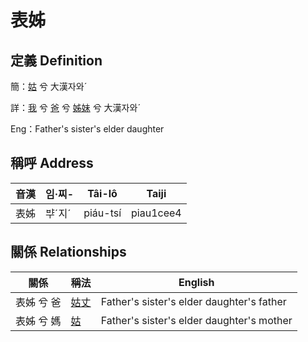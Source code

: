 # 表姊
## 定義 Definition
簡：[姑](member12.md) 兮 大漢자와ˊ

詳：[我](member1.md) 兮 [爸](member2.md) 兮 [姊妹](member12.md) 兮 大漢자와ˊ

Eng：Father's sister's elder daughter

## 稱呼 Address

音漢 | 임·찌- | Tâi-lô | Taiji
--- | --- | --- | --- 
表姊 | ᄇᆤˊ지ˊ | piáu-tsí | piau1cee4 


## 關係 Relationships

關係 | 稱法 | English
--- | --- | --- 
表姊 兮 爸 | [姑丈](member43.md) | Father's sister's elder daughter's father
表姊 兮 媽 | [姑](member12.md) | Father's sister's elder daughter's mother
